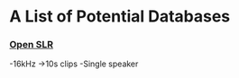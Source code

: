 # A List of Potential Databases

### [Open SLR](https://www.openslr.org/12)
  -16kHz
  ->10s clips
  -Single speaker 
